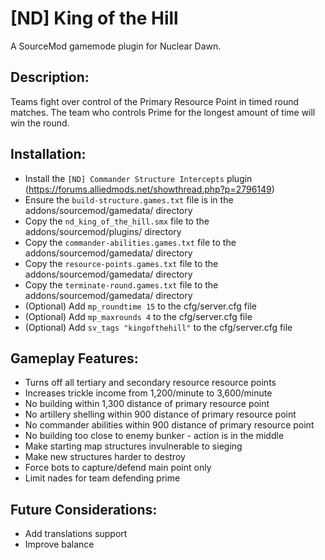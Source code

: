 # [ND] King of the Hill

A SourceMod gamemode plugin for Nuclear Dawn.

## Description:
Teams fight over control of the Primary Resource Point in timed round matches.
The team who controls Prime for the longest amount of time will win the round.

## Installation:
- Install the `[ND] Commander Structure Intercepts` plugin (https://forums.alliedmods.net/showthread.php?p=2796149)
- Ensure the `build-structure.games.txt` file is in the addons/sourcemod/gamedata/ directory
- Copy the `nd_king_of_the_hill.smx` file to the addons/sourcemod/plugins/ directory
- Copy the `commander-abilities.games.txt` file to the addons/sourcemod/gamedata/ directory
- Copy the `resource-points.games.txt` file to the addons/sourcemod/gamedata/ directory
- Copy the `terminate-round.games.txt` file to the addons/sourcemod/gamedata/ directory
- (Optional) Add `mp_roundtime 15` to the cfg/server.cfg file
- (Optional) Add `mp_maxrounds 4` to the cfg/server.cfg file
- (Optional) Add `sv_tags "kingofthehill"` to the cfg/server.cfg file

## Gameplay Features:
- Turns off all tertiary and secondary resource resource points
- Increases trickle income from 1,200/minute to 3,600/minute
- No building within 1,300 distance of primary resource point
- No artillery shelling within 900 distance of primary resource point
- No commander abilities within 900 distance of primary resource point
- No building too close to enemy bunker - action is in the middle
- Make starting map structures invulnerable to sieging
- Make new structures harder to destroy
- Force bots to capture/defend main point only
- Limit nades for team defending prime

## Future Considerations:
- Add translations support
- Improve balance
